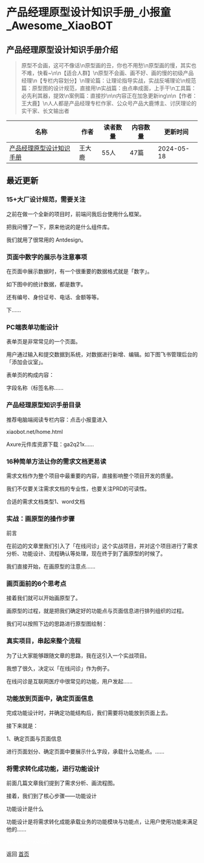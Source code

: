 # 产品经理原型设计知识手册_小报童_Awesome_XiaoBOT

## 产品经理原型设计知识手册介绍
> 原型不会画，这可不像话\n原型画的丑，你也不用愁\n原型画的慢，其实也不难，快看~\n\n【适合人群】\n原型不会画、画不好、画的慢的初级产品经理\n【专栏内容划分】\n理论篇：让理论指导实战，实战反哺理论\n规范篇：原型图的设计规范，直接用\n实战篇：由点串成面，上手干\n工具篇：必先利其器，提效\n案例篇：直接抄\n\n内容正在加急更新ing\n\n【作者：王大鹿】\n人人都是产品经理专栏作家、公众号产品大鹿博主、讨厌理论的实干家、长文输出者  
  


|名称|作者|读者数量|内容数量|更新时间|
|---|---|---|---|---|
|[产品经理原型设计知识手册](https://xiaobot.net/p/bigdeerisland?refer=0b133df9-27dc-423b-8101-639049001c13)|王大鹿|55人|47篇|2024-05-18|

## 最近更新
### 15+大厂设计规范，需要关注

之前在做一个全新的项目时，前端问我后台使用什么框架。

把我问懵了一下，原来他说的是什么组件库。

我们就用了很常用的 Antdesign。

### 页面中数字的展示与注意事项

在页面中展示数据时，有一个很重要的数据格式就是「数字」。

如下图中的统计数据，都是数字。

还有编号、身份证号、电话、金额等等。

下......

### PC端表单功能设计

表单页是非常常见的一个页面。

用户通过输入和提交数据到系统，对数据进行新增、编辑。如下图飞书管理后台的「添加会议室」。

表单页的构成内容：

字段名称（标签名称......

### 产品经理原型知识手册目录

推荐电脑端阅读专栏内容：点击小报童进入

xiaobot.net/home.html

Axure元件库资源下载：ga2q21x......

### 16种简单方法让你的需求文档更易读

需求文档作为整个项目中最重要的内容，直接影响整个项目开发的质量。

我们不仅要关注需求文档的专业性，也要关注PRD的可读性。

合适的需求文档类型1、word文档

### 实战：画原型的操作步骤

前言

在前边的文章里我们引入了「在线问诊」这个实战项目，并对这个项目进行了需求分析、功能设计、流程确认等处理，现在终于到了画原型的时候了。

我们直接开始，在画原型的注意点......

### 画页面前的6个思考点

接着我们就可以开始画原型了。

画原型的过程，就是把我们确定好的功能点与页面信息进行排列组织的过程。

我们可以按照下边的思路进行原型图绘制：

### 真实项目，串起来整个流程

为了让大家能够跟随文章的思路，我在这引入一个实战项目。

我想了很久，决定以「在线问诊」作为例子。

在线问诊是互联网医疗中很常见的功能，用户发起......

### 功能放到页面中，确定页面信息

完成功能设计时，并确定功能结构后，我们需要将功能放到页面上去。

接下来就是：

1、确定页面与页面信息

进行页面划分、确定页面中要展示什么字段，承载什么功能点。......

### 将需求转化成功能，进行功能设计

前面几篇文章我们提到了需求分析、画流程图。

接着，我们到了核心步骤——功能设计

功能设计是什么

功能设计是将需求转化成能承载业务的功能模块与功能点，让用户使用功能来满足他的......


<a href="https://github.com/Reno9527/awesome-xiaobot" style="color: white; text-decoration: none;">awesome-xiaobot</a>

返回 [首页](../README.md)

